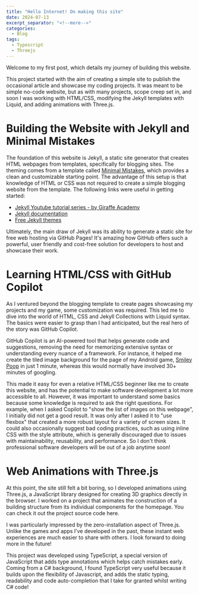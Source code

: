 ```yaml
---
title: "Hello Internet! On making this site"
date: 2024-07-13
excerpt_separator: "<!--more-->"
categories:
  - Blog
tags:
  - Typescript
  - Threejs
---
```


Welcome to my first post, which details my journey of building this website. 

This project started with the aim of creating a simple site to publish the occasional article and showcase my coding projects. It was meant to be simple no-code website, but as with many projects, scope creep set in, and soon I was working with HTML/CSS, modifying the Jekyll templates with Liquid, and adding animations with Three.js. 

# Building the Website with Jekyll and Minimal Mistakes

The foundation of this website is Jekyll, a static site generator that creates HTML webpages from templates, specifically for blogging sites. The theming comes from a template called [Minimal Mistakes](https://mmistakes.github.io/minimal-mistakes/), which provides a clean and customizable starting point. The advantage of this setup is that knowledge of HTML or CSS was not required to create a simple blogging website from the template. 
The following links were useful in getting started:
- [Jekyll Youtube tutorial series - by Giraffe Academy](https://www.youtube.com/playlist?list=PLLAZ4kZ9dFpOPV5C5Ay0pHaa0RJFhcmcB)
- [Jekyll documentation](https://jekyllrb.com/docs/)
- [Free Jekyll themes](https://jekyllthemes.io/free)

Ultimately, the main draw of Jekyll was its ability to generate a static site for free web hosting via GitHub Pages! It's amazing how GitHub offers such a powerful, user friendly and cost-free solution for developers to host and showcase their work.

# Learning HTML/CSS with GitHub Copilot

As I ventured beyond the blogging template to create  pages showcasing my projects and my game, some customization was required. This led me to dive into the world of HTML, CSS and Jekyll Collections with Liquid syntax. The basics were easier to grasp than I had anticipated, but the real hero of the story was GitHub Copilot.

GitHub Copilot is an AI-powered tool that helps generate code and suggestions, removing the need for memorizing extensive syntax or understanding every nuance of a framework. For instance, it helped me create the tiled image background for the page of my Android game, [Smiley Poop](/projects/Smiley-Poop/) in just 1 minute, whereas this would normally have involved 30+ minutes of googling.

This made it easy for even a relative HTML/CSS beginner like me to create this website,  and has the potential to make software development a lot more accessible to all. However, it was important to understand some basics because some knowledge is required to ask the right questions. For example, when I asked Copilot to "show the list of images on this webpage", I initially did not get a good result. It was only after I asked it to "use flexbox" that created a more robust layout for a variety of screen sizes. It could also occasionally suggest bad coding practices, such as using inline CSS with the style attribute, which is generally discouraged due to issues with maintainability, reusability, and performance. So I don't think professional software developers will be out of a job anytime soon!

# Web Animations with Three.js

At this point, the site still felt a bit boring, so I developed animations using Three.js, a JavaScript library designed for creating 3D graphics directly in the browser. I worked on a project that animates the construction of a building structure from its individual components for the homepage. You can check it out the project source code here.

I was particularly impressed by the zero-installation aspect of Three.js. Unlike the games and apps I’ve developed in the past, these instant web experiences are much easier to share with others. I look forward to doing more in the future!

This project was developed using TypeScript, a special version of JavaScript that adds type annotations which helps catch mistakes early. Coming from a C# background, I found TypeScript very useful because it builds upon the flexibility of Javascript, and adds the static typing, readability and code auto-completion that I take for granted whilst writing C# code!